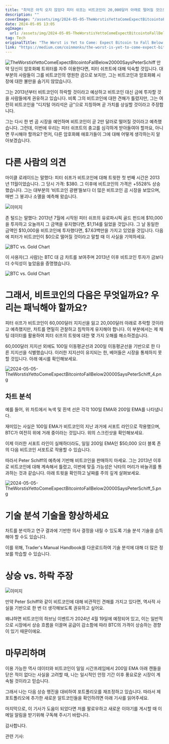 ```yaml
---
title: "최악은 아직 오지 않았다 피터 쉬프는 비트코인이 20,000달러 아래로 떨어질 것으로 예상된다고 말했습니다"
description: ""
coverImage: "/assets/img/2024-05-05-TheWorstisYettoComeExpectBitcointoFallBelow20000SaysPeterSchiff_0.png"
date: 2024-05-05 13:05
ogImage: 
  url: /assets/img/2024-05-05-TheWorstisYettoComeExpectBitcointoFallBelow20000SaysPeterSchiff_0.png
tag: Tech
originalTitle: "The Worst is Yet to Come: Expect Bitcoin to Fall Below $20,000; Says Peter Schiff."
link: "https://medium.com/coinmonks/the-worst-is-yet-to-come-expect-bitcoin-to-fall-below-20-000-says-peter-schiff-678ef664fe52"
---
```



![TheWorstisYettoComeExpectBitcointoFallBelow20000SaysPeterSchiff](/assets/img/2024-05-05-TheWorstisYettoComeExpectBitcointoFallBelow20000SaysPeterSchiff_0.png)
만약 당신이 암호화폐 트위터를 자주 이용한다면, 피터 쉬프트에 대해 익숙할 것입니다. 대부분의 사람들이 그를 비트코인의 영원한 곰으로 보지만, 그는 비트코인과 암호화폐 시장에 대한 불만을 숨기지 않았습니다.

그는 2013년부터 비트코인이 하락할 것이라고 예상하고 비트코인 대신 금에 투자할 것을 사람들에게 권유하고 있습니다. 비록 그의 비트코인에 대한 견해가 틀렸지만, 그는 여전히 비트코인을 "디지털 어리석은 금"으로 지칭하며 곧 가치를 상실할 것이라고 주장합니다.

그는 다시 한 번 곰 시장을 예언하며 비트코인이 곧 2만 달러로 떨어질 것이라고 예측했습니다. 그런데, 이번에 우리는 피터 쉬프트의 충고를 심각하게 받아들여야 할까요, 아니면 무시해야 할까요? 먼저, 다른 암호화폐 애호가들이 그에 대해 어떻게 생각하는지 알아보겠습니다.



# 다른 사람의 의견

마이클 로레이드는 말했다: 피터 쉬프가 비트코인에 대해 트윗한 첫 번째 시간은 2013년 11월이었습니다. 그 당시 가격: $380. 그 이후에 비트코인의 가격은 +5528% 상승했습니다. 그는 대부분의 ‘비트코인 광팬’들보다 더 많은 비트코인 곰 시장을 보았으며, 매번 그 붕괴나 소멸을 예측해 왔습니다.

![이미지](/assets/img/2024-05-05-TheWorstisYettoComeExpectBitcointoFallBelow20000SaysPeterSchiff_1.png)

존 털드는 말했다: 2013년 7월에 시작된 피터 쉬프의 유로파시픽 골드 펀드에 $10,000을 투자하고 오늘까지 그 금액을 유지했다면, $1,114를 잃었을 것입니다. 그 날 동일한 금액인 $10,000을 비트코인에 투자했다면, $7.63백만을 가지고 있었을 것입니다. 다음에 피터가 비트코인이 $0으로 떨어질 것이라고 말할 때 이 사실을 기억하세요.



![BTC vs. Gold Chart](/assets/img/2024-05-05-TheWorstisYettoComeExpectBitcointoFallBelow20000SaysPeterSchiff_2.png)

이 사용자(그 사람)는 BTC 대 금 차트를 보여주며 2013년 이후 비트코인 투자가 금보다 더 수익성이 높았음을 증명했습니다.

![BTC vs. Gold Chart](/assets/img/2024-05-05-TheWorstisYettoComeExpectBitcointoFallBelow20000SaysPeterSchiff_3.png)

# 그래서, 비트코인의 다음은 무엇일까요? 우리는 패닉해야 할까요?



피터 쉬프가 비트코인이 60,000달러 지지선을 잃고 20,000달러 아래로 추락할 것이라고 예측했지만, 차트를 면밀히 관찰하고 침착하게 유지해야 합니다. 이 부분에서는 제 채팅 데이터를 활용하여 피터 쉬프의 트윗에 대한 몇 가지 오해를 해소하겠습니다.

60,000달러 지지선 외에도 100일 이동평균선과 200일 이동평균선을 기반으로 한 다른 지지선을 식별했습니다. 이러한 지지선이 유지되는 한, 베어들은 시장을 통제하지 못할 것입니다. 아래 예시를 확인해보세요.

![2024-05-05-TheWorstisYettoComeExpectBitcointoFallBelow20000SaysPeterSchiff_4.png](/assets/img/2024-05-05-TheWorstisYettoComeExpectBitcointoFallBelow20000SaysPeterSchiff_4.png)

## 차트 분석



예를 들어, 위 차트에서 녹색 및 흰색 선은 각각 100일 EMA와 200일 EMA를 나타냅니다.

재미있는 사실은 100일 EMA가 비트코인의 지난 과거에 서포트 라인으로 작용했으며, BTC가 여전히 위에 거래 중이라는 것입니다. 위의 스크린샷을 확인해보세요.

이제 이러한 서포트 라인이 실패하더라도, 일일 200일 EMA인 $50,000 오더 블록 존의 다음 비트코인 서포트로 작용할 수 있습니다.

따라서 Peter Schiff의 예측에 기반해 비트코인을 판매하지 마세요. 그는 2013년 이후로 비트코인에 대해 계속해서 틀렸고, 이번에 맞출 가능성은 낙타의 머리가 바늘귀를 통과하는 것과 같습니다. 아래 트윗을 확인하고 날짜를 주의 깊게 살펴보세요.



![2024-05-05-TheWorstisYettoComeExpectBitcointoFallBelow20000SaysPeterSchiff_5.png](/assets/img/2024-05-05-TheWorstisYettoComeExpectBitcointoFallBelow20000SaysPeterSchiff_5.png)

# 기술 분석 기술을 향상하세요

차트를 분석하고 연구 결과에 기반한 의사 결정을 내릴 수 있도록 기술 분석 기술을 습득해야 할 수도 있습니다.

이를 위해, Trader's Manual Handbook를 다운로드하여 기술 분석에 대해 더 많은 정보를 학습할 수 있습니다.



# 상승 vs. 하락 주장

![이미지](/assets/img/2024-05-05-TheWorstisYettoComeExpectBitcointoFallBelow20000SaysPeterSchiff_6.png)

만약 Peter Schiff와 같이 비트코인에 대해 비관적인 견해를 가지고 있다면, 역사적 사실을 기반으로 한 번 더 생각해보도록 권유하고 싶어요.

왜냐하면 비트코인의 하브닝 이벤트가 2024년 4월 19일에 예정되어 있고, 이는 일반적으로 시장에서 상승 흐름을 이끌며 공급이 감소함에 따라 BTC의 가격이 상승하는 경향이 있기 때문이에요.



# 마무리하며

이용 가능한 역사 데이터와 비트코인이 일일 시간프레임에서 200일 EMA 아래 캔들을 닫은 적이 없다는 사실을 고려할 때, 나는 일시적인 안정 기간 이후 풍요로운 시장이 계속될 것이라고 믿습니다.

그래서 나는 다음 상승 행진을 대비하여 포트폴리오를 재조정하고 있습니다. 따라서 제 포트폴리오에 추가한 새로운 알트코인들을 확인하려면 아래 기사를 읽어주세요.

마지막으로, 이 기사가 도움이 되었다면 저를 팔로우하고 새로운 이야기를 게시할 때 이메일 알림을 받기위해 구독해 주시기 바랍니다.



감사합니다.

관련 기사: